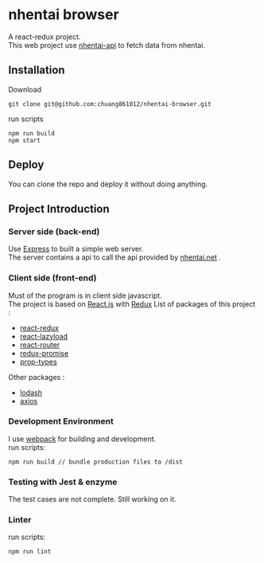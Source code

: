 # nhentai browser
A react-redux project.  
This web project use [nhentai-api](https://github.com/chuang861012/nhentai-api) to fetch data from nhentai.
## Installation
Download
```shell
git clone git@github.com:chuang861012/nhentai-browser.git
```
run scripts
```shell
npm run build
npm start
```
## Deploy
You can clone the repo and deploy it  without doing anything. 
## Project Introduction
### Server side (back-end)
Use [Express](https://expressjs.com) to built a simple web server.      
The server contains a api to call the api provided by [nhentai.net](https://nhentai.net) .
### Client side (front-end)
Must of the program is in client side javascript.       
The project is based on [React.js](https://reactjs.org/) with [Redux](https://redux.js.org/)
List of packages of this project : 
- [react-redux](https://redux.js.org/)
- [react-lazyload](https://github.com/jasonslyvia/react-lazyload)
- [react-router](https://reacttraining.com/react-router/)
- [redux-promise](https://github.com/redux-utilities/redux-promise)
- [prop-types](https://www.npmjs.com/package/prop-types)   

Other packages :  
- [lodash](https://lodash.com/docs/4.17.10)
- [axios](https://github.com/axios/axios)
### Development Environment
I use [webpack](https://webpack.js.org/) for building and development.      
run scripts:        
```shell
npm run build // bundle production files to /dist
```
### Testing with Jest & enzyme
The test cases are not complete. Still working on it.
### Linter
run scripts:        
```shell
npm run lint
```